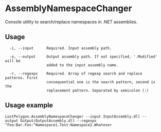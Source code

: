 # AssemblyNamespaceChanger
Console utility to search/replace namespaces in .NET assemblies.

## Usage
```
  -i, --input      Required. Input assembly path.

  -o, --output     Output assembly path. If not specified, '.Modified' will be
                   added to the input assembly name.

  -r, --regexps    Required. Array of regexp search and replace patterns. First
                   consequential one is the search pattern, second is the
                   replacement pattern. Separated by semicolon (:)
```

## Usage example
```
LostPolygon.AssemblyNamespaceChanger --input InputAssembly.dll --output Output/OutputAssembly.dll --regexps ^Foo:Bar.Foo:^Namespace1.Test:Namespace2.Whatever
```
